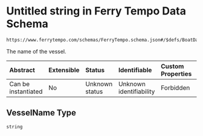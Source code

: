# Untitled string in Ferry Tempo Data Schema

```txt
https://www.ferrytempo.com/schemas/FerryTempo.schema.json#/$defs/BoatData/properties/VesselName
```

The name of the vessel.

| Abstract            | Extensible | Status         | Identifiable            | Custom Properties | Additional Properties | Access Restrictions | Defined In                                                                       |
| :------------------ | :--------- | :------------- | :---------------------- | :---------------- | :-------------------- | :------------------ | :------------------------------------------------------------------------------- |
| Can be instantiated | No         | Unknown status | Unknown identifiability | Forbidden         | Allowed               | none                | [FerryTempo.schema.json\*](../out/FerryTempo.schema.json "open original schema") |

## VesselName Type

`string`
